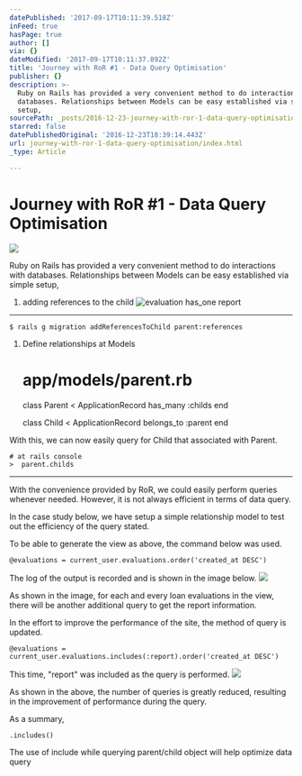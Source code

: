 ```yaml
---
datePublished: '2017-09-17T10:11:39.518Z'
inFeed: true
hasPage: true
author: []
via: {}
dateModified: '2017-09-17T10:11:37.892Z'
title: 'Journey with RoR #1 - Data Query Optimisation'
publisher: {}
description: >-
  Ruby on Rails has provided a very convenient method to do interactions with
  databases. Relationships between Models can be easy established via simple
  setup,
sourcePath: _posts/2016-12-23-journey-with-ror-1-data-query-optimisation.md
starred: false
datePublishedOriginal: '2016-12-23T18:39:14.443Z'
url: journey-with-ror-1-data-query-optimisation/index.html
_type: Article

---
```

# Journey with RoR \#1 - Data Query Optimisation
![](https://the-grid-user-content.s3-us-west-2.amazonaws.com/f1ae4b14-672e-4211-9ff6-d8064716b7d4.svg)

Ruby on Rails has provided a very convenient method to do interactions with databases. Relationships between Models can be easy established via simple setup,

1. adding references to the child
![evaluation has_one report](https://the-grid-user-content.s3-us-west-2.amazonaws.com/40d5e167-1242-49f2-b948-3ec91c890225.png)

---

    $ rails g migration addReferencesToChild parent:references

1. Define relationships at Models

    # app/models/parent.rb
      
    class Parent < ApplicationRecord
     has_many :childs
    end
    
    class Child < ApplicationRecord
     belongs_to :parent
    end

With this, we can now easily query for Child that associated with Parent.

    # at rails console
    >  parent.childs

---

With the convenience provided by RoR, we could easily perform queries whenever needed. However, it is not always efficient in terms of data query.

In the case study below, we have setup a simple relationship model to test out the efficiency of the query stated.

To be able to generate the view as above, the command below was used.

    @evaluations = current_user.evaluations.order('created_at DESC')

The log of the output is recorded and is shown in the image below.
![](https://the-grid-user-content.s3-us-west-2.amazonaws.com/3c4b851b-1049-45d2-81a6-200eb2e5d5ea.png)

As shown in the image, for each and every loan evaluations in the view, there will be another additional query to get the report information.

In the effort to improve the performance of the site, the method of query is updated.

    @evaluations = current_user.evaluations.includes(:report).order('created_at DESC')

This time, "report" was included as the query is performed.
![](https://the-grid-user-content.s3-us-west-2.amazonaws.com/08eb8a71-4ddb-45b4-bc12-0bab7418b2ba.png)

As shown in the above, the number of queries is greatly reduced, resulting in the improvement of performance during the query.

As a summary,

    .includes()

The use of include while querying parent/child object will help optimize data query